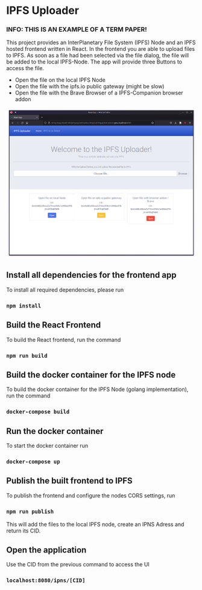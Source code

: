 # IPFS Uploader
### INFO: THIS IS AN EXAMPLE OF A TERM PAPER!

This project provides an InterPlanetary File System (IPFS) Node and an IPFS hosted frontend written in React. In the frontend you are able to upload files to IPFS.
As soon as a file had been selected via the file dialog, the file will be added to the local IPFS-Node. The app will provide three Buttons to access the file.

- Open the file on the local IPFS Node
- Open the file with the ipfs.io public gateway (might be slow)
- Open the file with the Brave Browser of a IPFS-Companion browser addon

![alt text](./res/IPFS_Uploader.png)
## Install all dependencies for the frontend app
To install all required dependencies, please run
### `npm install`

## Build the React Frontend
To build the React frontend, run the command
### `npm run build`

## Build the docker container for the IPFS node
To build the docker container for the IPFS Node (golang implementation), run the command
### `docker-compose build`

## Run the docker container
To start the docker container run
### `docker-compose up`

## Publish the built frontend to IPFS
To publish the frontend and configure the nodes CORS settings, run
### `npm run publish`
This will add the files to the local IPFS node, create an IPNS Adress and return its CID.

## Open the application
Use the CID from the previous command to access the UI
### `localhost:8080/ipns/[CID]`

